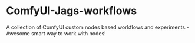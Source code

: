 # ComfyUI-Jags-workflows
A collection of ComfyUI custom nodes based workflows and experiments.- Awesome smart way to work with nodes!
